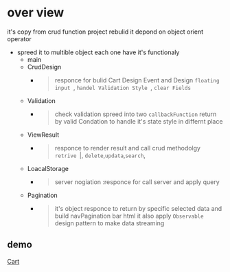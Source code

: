# over view
it's copy from crud function project rebulid it 
depond on object orient operator
- spreed it to multible object each one have it's functionaly
  - main 
  - CrudDesign
    - > responce for bulid Cart Design Event and Design ```floating input ```, ```handel Validation Style ```, ```clear Fields ```
  - Validation
    - > check validation spreed into two ```callbackFunction``` return by valid Condation to handle it's state style in differnt place
  - ViewResult 
    - > responce to render result and call crud methodolgy
    ```retrive ```|, ``` delete ```,```updata```,```search```, 
  - LoacalStorage 
    - > server nogiation :responce for call server and apply query 
  - Pagination
    - > it's object responce to return by specific selected data and build navPagination bar html it also apply ```Observable``` design pattern to make data streaming

## demo
[Cart](https://ftohtarek.github.io/js-project/oop-crud/)